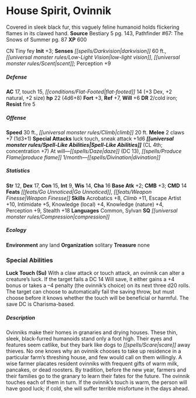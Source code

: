 ﻿---
cssclass: [monsters]
title1: House Spirit, Ovinnik
desc_short: Covered in sleek black fur, this vaguely feline humanoid holds flickering
  flames in its clawed hand.
title2: Ovinnik
CR: 2
sources:
- name: Bestiary 5
  page: 143
  link: http://paizo.com/products/btpy9g9x?Pathfinder-Roleplaying-Game-Bestiary-5
- name: 'Pathfinder #67: The Snows of Summer'
  page: 87
  link: http://paizo.com/products/btpy8ubg?Pathfinder-Adventure-Path-67-The-Snows-of-Summer
XP: 600
alignment: CN
size: Tiny
type: fey
initiative:
  bonus: 3
senses:
  darkvision: 60
  low-light vision: true
  scent: true
AC:
  AC: 17
  touch: 15
  flat_footed: 14
  components:
    dex: 3
    natural: 2
    size: 2
HP:
  HP: 22
  long: 4d6+8
saves:
  fort: 3
  ref: 7
  will: 6
DR:
- amount: 2
  weakness: cold iron
resistances:
  fire: 5
speeds:
  base: 30
  climb: 20
attacks:
  melee:
  - - text: 2 claws +7 (1d3+1)
      entries:
      - - damage: 1d3+1
      count: 2
      attack: claws
      bonus:
      - 7
  special:
  - luck touch
  - sneak attack +1d6
spell_like_abilities:
  entries:
  - name: daze
    source: default
    freq: At will
    DC: 13
  - name: produce flame
    source: default
    freq: At will
  - name: divination
    source: default
    freq: 1/month
  sources:
  - name: default
    CL: 4
    concentration: 7
ability_scores:
  STR: 12
  DEX: 17
  CON: 15
  INT: 9
  WIS: 14
  CHA: 16
BAB: 2
CMB: 3
CMD: 14
feats:
- name: Go Unnoticed
- name: Weapon Finesse
skills:
  Acrobatics: 8
  Climb: 11
  Escape Artist: 10
  Intimidate: 5
  Knowledge (local): 4
  Knowledge (nature): 4
  Perception: 9
  Stealth: 18
languages:
- Common
- Sylvan
special_qualities:
- compression
ecology:
  environment: any land
  organization: solitary
  treasure_type: none
special_abilities:
  Luck Touch (Su): With a claw attack or touch attack, an ovinnik can alter a creature's
    luck. If the target fails a DC 14 Will save, it either gains a +4 bonus or takes
    a -4 penalty (the ovinnik's choice) on its next three d20 rolls. The target can
    choose to automatically fail the saving throw, but must choose before it knows
    whether the touch will be beneficial or harmful. The save DC is Charisma-based.
desc_long: Ovinniks make their homes in granaries and drying houses. These thin, sleek,
  black-furred humanoids stand only a foot high. Their eyes and features seem catlike,
  but they bark like dogs to scare away thieves. No one knows why an ovinnik chooses
  to take up residence in a particular farm's threshing house, and few would call
  on them willingly. A wise farmer placates resident ovinniks with frequent gifts
  of warm milk, pancakes, or dead roosters. By tradition, before the new year, farmers
  and their families go to the granary to learn their fates for the future. The ovinnik
  touches each of them in turn. If the ovinnik's touch is warm, the person will have
  good luck; if cold, she will suffer terrible misfortune in the days ahead.

---

# House Spirit, Ovinnik
Covered in sleek black fur, this vaguely feline humanoid holds flickering flames in its clawed hand.
**Source** Bestiary 5 pg. 143, Pathfinder #67: The Snows of Summer pg. 87
**XP** 600

CN Tiny fey
**Init** +3; **Senses** _[[spells/Darkvision|darkvision]]_ 60 ft., _[[universal monster rules/Low-Light Vision|low-light vision]]_, _[[universal monster rules/Scent|scent]]_; Perception +9

##### Defense

**AC** 17, touch 15, _[[conditions/Flat-Footed|flat-footed]]_ 14 (+3 Dex, +2 natural, +2 size)
**hp** 22 (4d6+8)
**Fort** +3, **Ref** +7, **Will** +6
**DR** 2/cold iron; **Resist** fire 5

##### Offense
**Speed** 30 ft., _[[universal monster rules/Climb|climb]]_ 20 ft.
**Melee** 2 claws +7 (1d3+1)
**Special Attacks** luck touch, sneak attack +1d6
**_[[universal monster rules/Spell-Like Abilities|Spell-Like Abilities]]_** (CL 4th; concentration +7)
At will—_[[spells/Daze|daze]]_ (DC 13), _[[spells/Produce Flame|produce flame]]_
1/month—_[[spells/Divination|divination]]_

##### Statistics
**Str** 12, **Dex** 17, **Con** 15, **Int** 9, **Wis** 14, **Cha** 16
**Base Atk** +2; **CMB** +3; **CMD** 14
**Feats** _[[feats/Go Unnoticed|Go Unnoticed]]_, _[[feats/Weapon Finesse|Weapon Finesse]]_
**Skills** Acrobatics +8, _Climb_ +11, Escape Artist +10, Intimidate +5, Knowledge (local) +4, Knowledge (nature) +4, Perception +9, Stealth +18
**Languages** Common, Sylvan
**SQ** _[[universal monster rules/Compression|compression]]_

##### Ecology

**Environment** any land
**Organization** solitary
**Treasure** none

### Special Abilities

**Luck Touch (Su)** With a claw attack or touch attack, an ovinnik can alter a creature’s luck. If the target fails a DC 14 Will save, it either gains a +4 bonus or takes a –4 penalty (the ovinnik’s choice) on its next three d20 rolls. The target can choose to automatically fail the saving throw, but must choose before it knows whether the touch will be beneficial or harmful. The save DC is Charisma-based.

##### Description

Ovinniks make their homes in granaries and drying houses. These thin, sleek, black-furred humanoids stand only a foot high. Their eyes and features seem catlike, but they bark like dogs to _[[spells/Scare|scare]]_ away thieves. No one knows why an ovinnik chooses to take up residence in a particular farm’s threshing house, and few would call on them willingly. A wise farmer placates resident ovinniks with frequent gifts of warm milk, pancakes, or dead roosters. By tradition, before the new year, farmers and their families go to the granary to learn their fates for the future. The ovinnik touches each of them in turn. If the ovinnik’s touch is warm, the person will have good luck; if cold, she will suffer terrible misfortune in the days ahead.